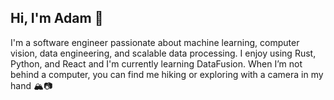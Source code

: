 ## Hi, I'm Adam 👋

I'm a software engineer passionate about machine learning, computer vision, data engineering, and scalable data processing. I enjoy using Rust, Python, and React and I'm currently learning DataFusion. When I’m not behind a computer, you can find me hiking or exploring with a camera in my hand 🏔️📷

<!--
**apatyk/apatyk** is a ✨ _special_ ✨ repository because its `README.md` (this file) appears on your GitHub profile.

Here are some ideas to get you started:

- 🔭 I’m currently working on ...
- 🌱 I’m currently learning ...
- 👯 I’m looking to collaborate on ...
- 🤔 I’m looking for help with ...
- 💬 Ask me about ...
- 📫 How to reach me: ...
- 😄 Pronouns: ...
- ⚡ Fun fact: ...
-->
